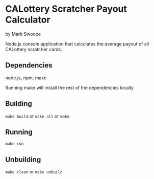# CALottery Scratcher Payout Calculator
by Mark Swoope

Node.js console application that calculates the average payout of all CALottery scratcher cards.

## Dependencies

node.js, npm, make

Running make will install the rest of the dependencies locally

## Building

`make build` or `make all` or `make`

## Running

`make run`

## Unbuilding

`make clean` or `make unbuild`

